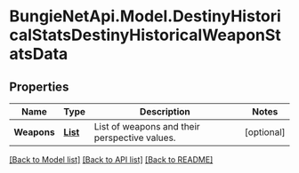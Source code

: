 # BungieNetApi.Model.DestinyHistoricalStatsDestinyHistoricalWeaponStatsData
## Properties

Name | Type | Description | Notes
------------ | ------------- | ------------- | -------------
**Weapons** | [**List<DestinyHistoricalStatsDestinyHistoricalWeaponStats>**](DestinyHistoricalStatsDestinyHistoricalWeaponStats.md) | List of weapons and their perspective values. | [optional] 

[[Back to Model list]](../README.md#documentation-for-models) [[Back to API list]](../README.md#documentation-for-api-endpoints) [[Back to README]](../README.md)

